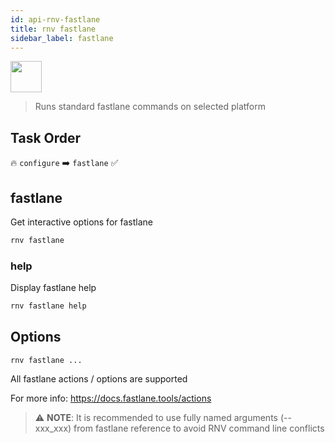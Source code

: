 ```yaml
---
id: api-rnv-fastlane
title: rnv fastlane
sidebar_label: fastlane
---
```


<img src="https://renative.org/img/ic_cli.png" width=50 height=50 />

> Runs standard fastlane commands on selected platform 

## Task Order

🔥 `configure` ➡️ `fastlane`  ✅

## fastlane

Get interactive options for fastlane

```bash
rnv fastlane
```

### help

Display fastlane help

```bash
rnv fastlane help
```

## Options

`rnv fastlane ...`

All fastlane actions / options are supported

For more info: https://docs.fastlane.tools/actions

> ⚠️ **NOTE**: It is recommended to use fully named arguments (--xxx_xxx) from fastlane reference to avoid RNV command line conflicts
